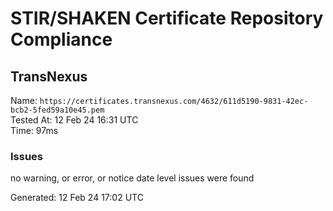 # STIR/SHAKEN Certificate Repository Compliance

## TransNexus

Name: `https://certificates.transnexus.com/4632/611d5190-9831-42ec-bcb2-5fed59a10e45.pem`\
Tested At: 12 Feb 24 16:31 UTC\
Time: 97ms

### Issues

no warning, or error, or notice date level issues were found

Generated: 12 Feb 24 17:02 UTC